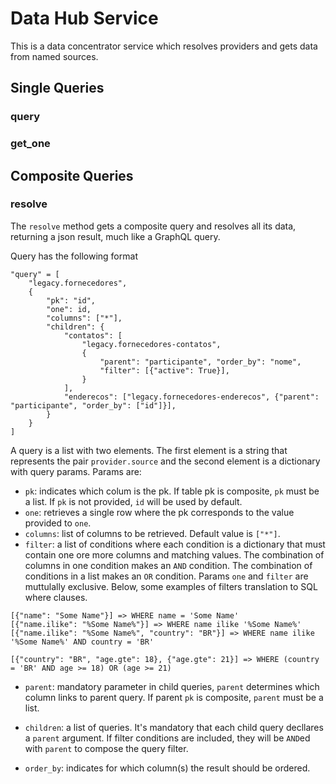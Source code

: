 # Data Hub Service

This is a data concentrator service which resolves providers and gets data from named sources.

## Single Queries

### query

### get_one


## Composite Queries

### resolve
The `resolve` method gets a composite query and resolves all its data, returning a json result, much like a GraphQL query.

Query has the following format
```
"query" = [
    "legacy.fornecedores",
    {
        "pk": "id",
        "one": id,
        "columns": ["*"],
        "children": {
            "contatos": [
                "legacy.fornecedores-contatos",
                {
                    "parent": "participante", "order_by": "nome",
                    "filter": [{"active": True}],
                }
            ],
            "enderecos": ["legacy.fornecedores-enderecos", {"parent": "participante", "order_by": ["id"]}],
        }
    }
]
```

A query is a list with two elements. The first element is a string that represents the pair `provider.source` and the second element is a dictionary with query params. Params are:

* `pk`: indicates which colum is the pk. If table pk is composite, `pk` must be a list. If `pk` is not provided, `id` will be used by default.
* `one`: retrieves a single row where the pk corresponds to the value provided to `one`.
* `columns`: list of columns to be retrieved. Default value is `["*"]`.
* `filter`: a list of conditions where each condition is a dictionary that must contain one ore more columns and matching values. The combination of columns in one condition makes an `AND` condition. The combination of conditions in a list makes an `OR` condition. Params `one` and `filter` are muttulally exclusive. Below, some examples of filters translation to SQL where clauses.
```
[{"name": "Some Name"}] => WHERE name = 'Some Name'
[{"name.ilike": "%Some Name%"}] => WHERE name ilike '%Some Name%'
[{"name.ilike": "%Some Name%", "country": "BR"}] => WHERE name ilike '%Some Name%' AND country = 'BR'

[{"country": "BR", "age.gte": 18}, {"age.gte": 21}] => WHERE (country = 'BR' AND age >= 18) OR (age >= 21)
```
* `parent`: mandatory parameter in child queries, `parent` determines which column links to parent query. If parent `pk` is composite, `parent` must be a list.

* `children`: a list of queries. It's mandatory that each child query decllares a `parent` argument. If filter conditions are included, they will be `AND`ed with `parent` to compose the query filter.
* `order_by`: indicates for which column(s) the result should be ordered.
